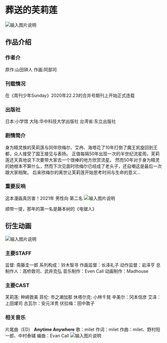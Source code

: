 ﻿# 葬送的芙莉莲
![输入图片说明](/imgs/2023-11-26/73SaQDsOE9Gd3Mok.jpeg)
## 作品介绍
### 作者介
原作:山田钟人
作画:阿部司

### 刊载情况
在《周刊少年Sunday》2020年22.23的合并号期刊上开始正式连载
### 出版社
日本:小学馆
大陆:华中科技大学出版社
台湾省:东立出版社
### 剧情简介
身为精灵族的芙莉莲与同伴欣梅尔、艾冉、海塔花了10年打倒了魔王凯旋回到王都，众人接受了国王接见与表扬。 正值每隔50年出现一次的半世纪流星雨，芙莉莲还天真地说下次要带大家去一个很棒的地方欣赏流星。 然而50年对于身为精灵的她根本不算什么，然而下次见面时欣梅尔已经成了老头子，还自嘲这是最后一次跟大家相聚。 后来欣梅尔的离世让芙莉莲开始思考时间与生命的意义...
### 重要反响
这本漫画真厉害！2021年 男性向 第二名
![输入图片说明](/imgs/2023-11-26/sSP3uEWe6lf8WTUc.jpeg)


顺带一提，那年的第一名是藤本树的《电锯人》
## 衍生动画
![输入图片说明](/imgs/2023-11-26/qjxiUwOynzm52t54.jpeg)
### 主要STAFF
监督:  斋藤圭一郎
系列构成：铃木智寻
作画监督：长泽礼子
动作监督：岩泽亨
总制作人：高桥敦司、武井克弘
音乐制作：Even Call
动画制作：Madhouse
### 主要CAST
芙莉莲: 种崎敦美
菲伦: 市之濑加那
休塔尔克:  小林千晃 
辛美尔：冈本信彦
艾泽：上田燿司
古瓦尔：安元洋贵
伏拉梅：田中敦子
### 相关音乐
片尾曲（ED）
**Anytime Anywhere**
歌：milet
作词：milet
作曲：milet、野村阳一郎、中村泰辅
编曲：Evan Call
![输入图片说明](/imgs/2023-11-26/eOZwWFshhs1kpCVo.jpeg)
